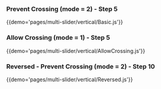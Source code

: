 ### Prevent Crossing (mode = 2) - Step 5 
{{demo='pages/multi-slider/vertical/Basic.js'}}

### Allow Crossing (mode = 1) - Step 5 
{{demo='pages/multi-slider/vertical/AllowCrossing.js'}}

### Reversed - Prevent Crossing (mode = 2) - Step 10 
{{demo='pages/multi-slider/vertical/Reversed.js'}}
